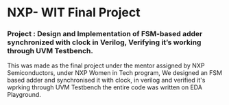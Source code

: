# NXP- WIT Final Project

### Project : Design and Implementation of FSM-based adder synchronized with clock in Verilog, Verifying it’s working through UVM Testbench.



This was made as the final project under the mentor assigned by NXP Semiconductors, under NXP Women in Tech program, 
We designed an FSM based adder and synchronised it with clock, in verilog and verified it's wprking through UVM Testbench the entire code was written on EDA Playground.

